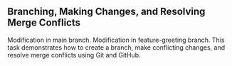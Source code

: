 ## Branching, Making Changes, and Resolving Merge Conflicts
Modification in main branch.
Modification in feature-greeting branch.
This task demonstrates how to create a branch, make conflicting changes, and resolve merge conflicts using Git and GitHub.
